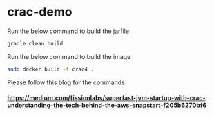 # crac-demo

Run the below command to build the jarfile
```bash
gradle clean build
```

Run the below command to build the image
```bash
sudo docker build -t crac4 .
```

Please follow this blog for the commands
#### https://medium.com/fissionlabs/superfast-jvm-startup-with-crac-understanding-the-tech-behind-the-aws-snapstart-f205b6270bf6
